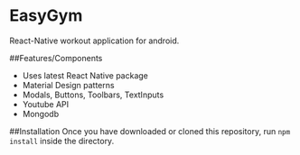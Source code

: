 # EasyGym
React-Native workout application for android.

##Features/Components
- Uses latest React Native package
- Material Design patterns
- Modals, Buttons, Toolbars, TextInputs
- Youtube API
- Mongodb

##Installation
Once you have downloaded or cloned this repository, run `npm install` inside the directory.
